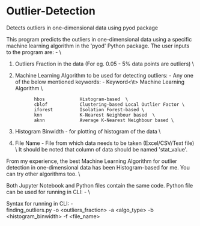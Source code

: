 # Outlier-Detection
Detects outliers in one-dimensional data using pyod package

This program predicts the outliers in one-dimensional data using a specific machine learning algorithm in the 'pyod' Python package. The user inputs to the program are: - \

1) Outliers Fraction in the data (For eg. 0.05 - 5% data points are outliers) \
2) Machine Learning Algorithm to be used for detecting outliers: - Any one of the below mentioned keywords: -
              Keyword<\t>      Machine Learning Algorithm \
              
              hbos             Histogram-based  \       
              cblof            Clustering-based Local Outlier Factor \ 
              iforest          Isolation Forest-based \
              knn              K-Nearest Neighbour based  \ 
              aknn             Average K-Nearest Neighbour based \
              
3) Histogram Binwidth - for plotting of histogram of the data \
4) File Name - File from which data needs to be taken (Excel/CSV/Text file) \ 
               It should be noted that column of data should be named 'stat_value'.
               
 
From my experience, the best Machine Learning Algorithm for outlier detection in one-dimensional data has been Histogram-based for me. You can try other algorithms too. \

Both Jupyter Notebook and Python files contain the same code. Python file can be used for running in CLI: - \

Syntax for running in CLI: - \
finding_outliers.py -o <outliers_fraction> -a <algo_type> -b <histogram_binwidth> -f <file_name> 
